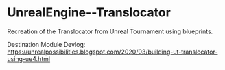 # UnrealEngine--Translocator
Recreation of the Translocator from Unreal Tournament using blueprints.

Destination Module Devlog: https://unrealpossibilities.blogspot.com/2020/03/building-ut-translocator-using-ue4.html

